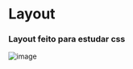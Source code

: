 # Layout

### Layout feito para estudar css

![image](https://user-images.githubusercontent.com/27930968/194200788-575fb503-3e18-436c-b8a9-b77a4ae7ff9f.png)
